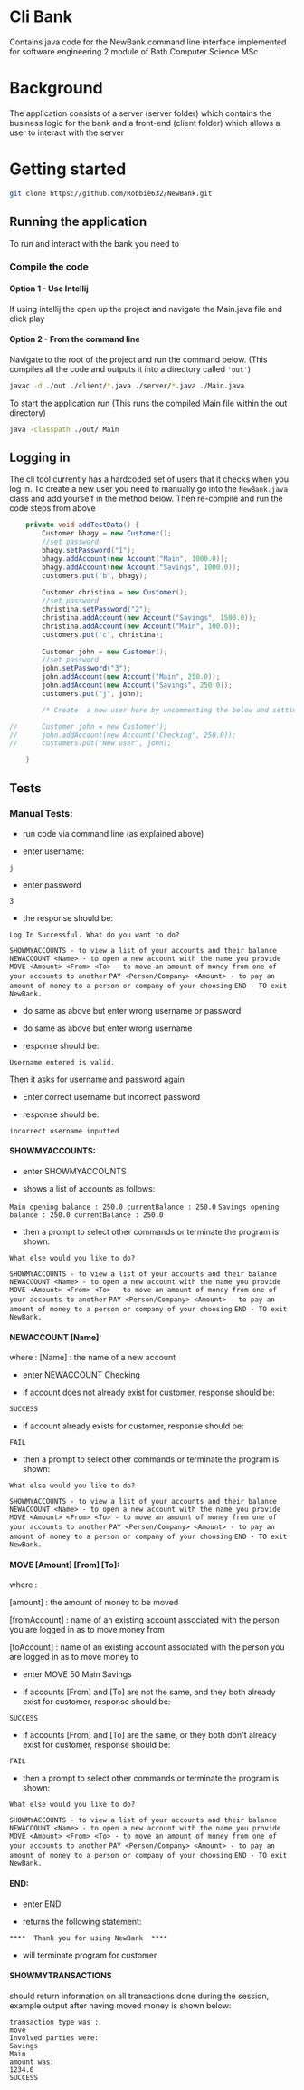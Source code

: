 # Cli Bank
Contains java code for the NewBank command line interface implemented for software engineering 2 module of Bath Computer Science MSc

# Background

The application consists of a server (server folder) which contains the business logic for the bank and a front-end (client folder) which allows a user to interact with the server

# Getting started
```bash
git clone https://github.com/Robbie632/NewBank.git
```

## Running the application

To run and interact with the bank you need to 

### Compile the code

#### Option 1 - Use Intellij

If using intellij the open up the project and navigate the Main.java file and click play

#### Option 2 - From the command line

Navigate to the root of the project and run the command below. (This compiles all the code and outputs it into a directory called ``'out'``)

```bash
javac -d ./out ./client/*.java ./server/*.java ./Main.java
```

To start the application run (This runs the compiled Main file within the out directory)

```bash
java -classpath ./out/ Main
```

## Logging in

The cli tool currently has a hardcoded set of users that it checks when you log in. To create a new user you need to 
manually go into the ``NewBank.java`` class and add yourself in the method below. Then re-compile and run the code 
steps from above


````java
	private void addTestData() {
		Customer bhagy = new Customer();
		//set password
		bhagy.setPassword("1");
		bhagy.addAccount(new Account("Main", 1000.0));
		bhagy.addAccount(new Account("Savings", 1000.0));
		customers.put("b", bhagy);
		
		Customer christina = new Customer();
		//set password
		christina.setPassword("2");
		christina.addAccount(new Account("Savings", 1500.0));
		christina.addAccount(new Account("Main", 100.0));
		customers.put("c", christina);
		
		Customer john = new Customer();
		//set password
		john.setPassword("3");
		john.addAccount(new Account("Main", 250.0));
		john.addAccount(new Account("Savings", 250.0));
		customers.put("j", john);

		/* Create  a new user here by uncommenting the below and setting values  */

//		Customer john = new Customer();
//		john.addAccount(new Account("Checking", 250.0));
//		customers.put("New user", john);

	}
````



## Tests

### Manual Tests: 

- run code via command line (as explained above)

- enter username: 

```j```

- enter password 

```3```

- the response should be: 

```Log In Successful. What do you want to do?```

```SHOWMYACCOUNTS - to view a list of your accounts and their balance```
```NEWACCOUNT <Name> - to open a new account with the name you provide```
```MOVE <Amount> <From> <To> - to move an amount of money from one of your accounts to another```
```PAY <Person/Company> <Amount> - to pay an amount of money to a person or company of your choosing```
```END - TO exit NewBank.```

- do same as above but enter wrong username or password

- do same as above but enter wrong username 


- response should be: 

```Username entered is valid.``` 

Then it asks for username and password again

- Enter correct username but incorrect password

- response should be:

```incorrect username inputted```
  

#### SHOWMYACCOUNTS:

- enter SHOWMYACCOUNTS

- shows a list of accounts as follows:

```Main opening balance : 250.0 currentBalance : 250.0```
```Savings opening balance : 250.0 currentBalance : 250.0```

- then a prompt to select other commands or terminate the program is shown:

```What else would you like to do?```

```SHOWMYACCOUNTS - to view a list of your accounts and their balance```
```NEWACCOUNT <Name> - to open a new account with the name you provide```
```MOVE <Amount> <From> <To> - to move an amount of money from one of your accounts to another```
```PAY <Person/Company> <Amount> - to pay an amount of money to a person or company of your choosing```
```END - TO exit NewBank.```


#### NEWACCOUNT [Name]:
where :
[Name] : the name of a new account

- enter NEWACCOUNT Checking

- if account does not already exist for customer, response should be:

```SUCCESS```

- if account already exists for customer, response should be:

```FAIL```

- then a prompt to select other commands or terminate the program is shown:

```What else would you like to do?```

```SHOWMYACCOUNTS - to view a list of your accounts and their balance```
```NEWACCOUNT <Name> - to open a new account with the name you provide```
```MOVE <Amount> <From> <To> - to move an amount of money from one of your accounts to another```
```PAY <Person/Company> <Amount> - to pay an amount of money to a person or company of your choosing```
```END - TO exit NewBank.```



#### MOVE [Amount] [From] [To]:
where :

[amount] : the amount of money to be moved

[fromAccount] : name of an existing account associated with the person you are logged in as to move money from

[toAccount] : name of an existing account associated with the person you are logged in as to move money to


- enter MOVE 50 Main Savings

- if accounts [From] and [To] are not the same, and they both already exist for customer, response should be:

```SUCCESS```

- if accounts [From] and [To] are the same, or they both don't already exist for customer, response should be:

```FAIL```

- then a prompt to select other commands or terminate the program is shown:

```What else would you like to do?```

```SHOWMYACCOUNTS - to view a list of your accounts and their balance```
```NEWACCOUNT <Name> - to open a new account with the name you provide```
```MOVE <Amount> <From> <To> - to move an amount of money from one of your accounts to another```
```PAY <Person/Company> <Amount> - to pay an amount of money to a person or company of your choosing```
```END - TO exit NewBank.```


#### END:

- enter END

- returns the following statement:

```****  Thank you for using NewBank  ****```

- will terminate program for customer


#### SHOWMYTRANSACTIONS

should return information on all transactions done during the session, 
example output after having moved money is shown below:

```
transaction type was : 
move
Involved parties were: 
Savings
Main
amount was: 
1234.0
SUCCESS
```
